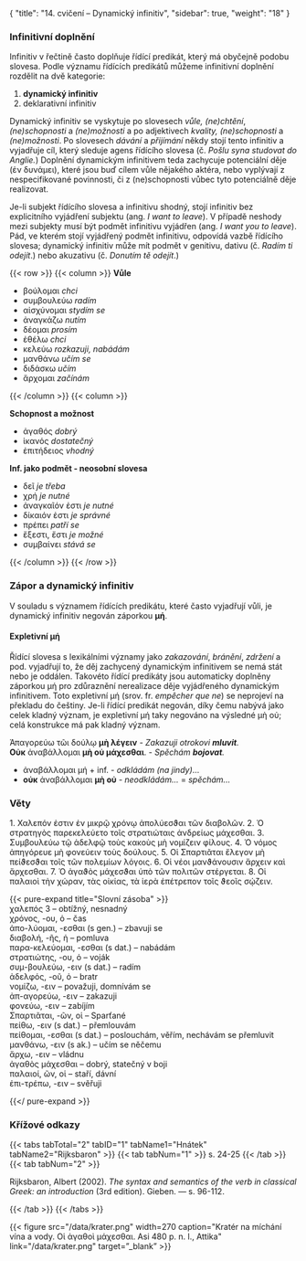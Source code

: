 {
    "title": "14. cvičení – Dynamický infinitiv",
    "sidebar": true,
    "weight": "18"
}

### Infinitivní doplnění

Infinitiv v řečtině často doplňuje řídící predikát, který má obyčejně podobu slovesa. Podle významu řídících predikátů můžeme infinitivní doplnění rozdělit na dvě kategorie: 

1. **dynamický infinitiv**
2. deklarativní infinitiv

Dynamický infinitiv se vyskytuje po slovesech *vůle, (ne)chtění*, *(ne)schopnosti* a *(ne)možnosti* a po adjektivech *kvality, (ne)schopnosti* a *(ne)možnosti*. Po slovesech *dávání* a *přijímání* někdy stojí tento infinitiv a vyjadřuje cíl, který sleduje agens řídícího slovesa (č. *Pošlu syna studovat do Anglie.*)  Doplnění dynamickým infinitivem teda zachycuje potenciální děje (ἐν δυνάμει), které jsou buď cílem vůle nějakého aktéra, nebo vyplývají z nespecifikované povinnosti, či z (ne)schopnosti vůbec tyto potenciálně děje realizovat. 

Je-li subjekt řídícího slovesa a infinitivu shodný, stojí infinitiv bez explicitního vyjádření subjektu (ang. *I want to leave*). V případě neshody mezi subjekty musí být podmět infinitivu vyjádřen (ang. *I want you to leave*). Pád, ve kterém stojí vyjádřený podmět infinitivu, odpovídá vazbě řídícího slovesa; dynamický infinitiv může mít podmět v genitivu, dativu (č. *Radím ti odejít*.) nebo akuzativu (č. *Donutím tě odejít*.)  

{{< row >}}
{{< column >}}
**Vůle**

- βούλομαι *chci*  
- συμβουλεύω *radím*  
- αἰσχύνομαι *stydím se*   
- ἀναγκάζω *nutím*  
- δέομαι *prosím*  
- ἐθέλω *chci*  
- κελεύω *rozkazuji, nabádám*  
- μανθάνω *učím se*  
- διδάσκω *učím*   
- ἄρχομαι *začínám*  

{{< /column >}} 
{{< column >}}

 **Schopnost a možnost**

- ἀγαθός *dobrý*  
- ἱκανός *dostatečný*  
- ἐπιτήδειος *vhodný* 

**Inf. jako podmět - neosobní slovesa**

- δεῖ *je třeba*  
- χρή *je nutné*  
- ἀναγκαῖόν ἐστι *je nutné*  
- δίκαιόν ἐστι *je správné*  
- πρέπει *patří se*  
- ἔξεστι, ἔστι *je možné*  
- συμβαίνει *stává se*  

{{< /column >}} 
{{< /row >}}

### Zápor a dynamický infinitiv

V souladu s významem řídících predikátu, které často vyjadřují vůli, je dynamický infinitiv negován záporkou **μή**. 

#### Expletivní μή

Řídící slovesa s lexikálními významy jako *zakazování*, *bránění*, *zdržení* a pod. vyjadřují to, že děj zachycený dynamickým infinitivem se nemá stát nebo je oddálen. Takovéto řídící predikáty jsou automaticky doplněny záporkou μή pro zdůraznění nerealizace děje vyjádřeného dynamickým infinitivem. Toto expletivní μή (srov. fr. *empêcher que ne*) se neprojeví na překladu do češtiny. Je-li řídící predikát negován, díky čemu nabývá jako celek kladný význam, je expletivní μή taky negováno na výsledné μὴ οὐ; celá konstrukce má pak kladný význam.    

Ἁπαγορεύω τῶι δούλῳ **μὴ λέγειν** - *Zakazuji otrokovi **mluvit**.*  
**Οὐκ** ἀναβάλλομαι **μὴ οὐ μάχεσθαι**. - *Spěchám **bojovat**.* 

- ἀναβάλλομαι μή + inf. - *odkládám (na jindy)*...
- **οὐκ** ἀναβάλλομαι **μὴ οὐ** - *neodkládám...* = *spěchám...* 



### Věty

1\. Χαλεπόν ἐστιν ἐν μικρῷ χρόνῳ ἀπολύεσϑαι τῶν διαβολῶν. 2. Ὁ στρατηγὸς παρεκελεύετο τοῖς στρατιώταις ἀνδρείως μάχεσθαι. 3. Συμβουλεύω τῷ ἀδελφῷ τοὺς κακοὺς μὴ νομίζειν φίλους. 4. Ὁ νόμος ἀπηγόρευε μὴ φονεύειν τοὺς δούλους. 5. Οἱ Σπαρτιᾶται ἔλεγον μὴ πείϑεσϑαι τοῖς τῶν πολεμίων λόγοις. 6. Οἱ νέοι μανϑάνουσιν ἄρχειν καὶ ἄρχεσθαι. 7. Ὁ ἀγαϑὸς μάχεσϑαι ὑπὸ τῶν πολιτῶν στέργεται. 8. Οἱ παλαιοὶ τὴν χώραν, τὰς οἰκίας, τὰ ἱερὰ ἐπέτρεπον τοῖς ϑεοῖς σῴζειν.

{{< pure-expand title="Slovní zásoba" >}}      
χαλεπός 3 – obtížný, nesnadný  
χρόνος, -ου, ὁ – čas   
ἀπο-λύομαι, -εσθαι (s gen.) – zbavuji se   
διαβολή, -ῆς, ἡ – pomluva   
παρα-κελεύομαι, -εσθαι (s dat.) – nabádám   
στρατιώτης, -ου, ὁ – voják  
συμ-βουλεύω, -ειν (s dat.) – radím   
ἀδελφός, -οῦ, ὁ – bratr  
νομίζω, -ειν – považuji, domnívám se   
ἀπ-αγορεύω, -ειν – zakazuji   
φονεύω, -ειν – zabíjím   
Σπαρτιᾶται, -ῶν, οἱ – Sparťané   
πείθω, -ειν (s dat.) – přemlouvám  
πείθομαι, -εσθαι (s dat.) – poslouchám, věřím, nechávám se přemluvit   
μανθάνω, -ειν (s ak.) – učím se něčemu   
ἄρχω, -ειν – vládnu  
ἀγαθὸς μάχεσθαι –  dobrý, statečný v boji   
παλαιοί, ῶν, οἱ – staří, dávní  
ἐπι-τρέπω, -ειν – svěřuji 

{{</ pure-expand >}}





### Křížové odkazy

{{< tabs tabTotal="2" tabID="1" tabName1="Hnátek" tabName2="Rijksbaron" >}}
{{< tab tabNum="1" >}}
s. 24-25
{{< /tab >}}
{{< tab tabNum="2" >}}

Rijksbaron, Albert (2002). *The syntax and semantics of the verb in classical Greek: an introduction* (3rd edition). Gieben. — s. 96-112.

{{< /tab >}}
{{< /tabs >}}

{{< figure src="/data/krater.png" width=270 caption="Kratér na míchání vína a vody. Οἱ ἀγαθοὶ μάχεσθαι. Asi 480 p. n. l., Attika" link="/data/krater.png" target=”_blank” >}}